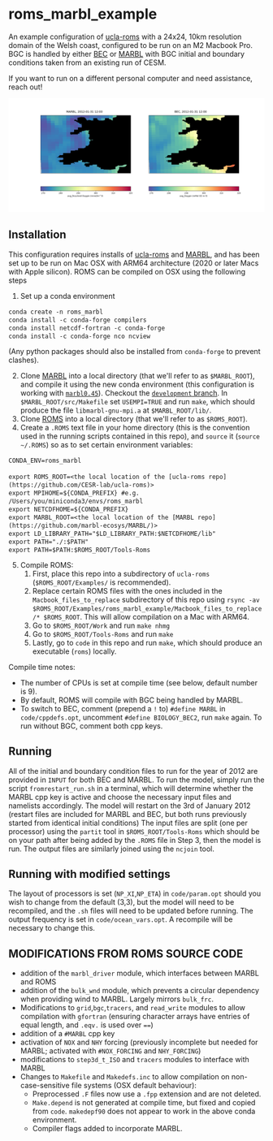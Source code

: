 # roms_marbl_example
An example configuration of [ucla-roms](https://github.com/CESR-lab/ucla-roms) with a 24x24, 10km resolution domain of the Welsh coast, configured to be run on an M2 Macbook Pro.
BGC is handled by either [BEC]( https://doi.org/10.1029/2004GB002220) or [MARBL](https://doi.org/10.1029/2021MS002647) with BGC initial and boundary conditions taken from an existing run of CESM.

If you want to run on a different personal computer and need assistance, reach out!

![Comparison animation showing surface oxygen in MARBL and BEC](wales.gif)

## Installation
This configuration requires installs of [ucla-roms](https://github.com/CESR-lab/ucla-roms) and [MARBL](https://github.com/marbl-ecosys/MARBL/), and has been set up to be run on Mac OSX with ARM64 architecture (2020 or later Macs with Apple silicon). 
ROMS can be compiled on OSX using the following steps

1. Set up a conda environment 

```
conda create -n roms_marbl
conda install -c conda-forge compilers
conda install netcdf-fortran -c conda-forge
conda install -c conda-forge nco ncview
```
(Any python packages should also be installed from `conda-forge` to prevent clashes).

2. Clone [MARBL](https://github.com/marbl-ecosys/MARBL/) into a local directory (that we'll refer to as `$MARBL_ROOT`), and compile it using the new conda environment (this configuration is working with [`marbl0.45`](https://github.com/marbl-ecosys/MARBL/releases/tag/marbl0.45.0)).
Checkout the [`development` branch](https://github.com/marbl-ecosys/MARBL/tree/development). In `$MARBL_ROOT/src/Makefile` set `USEMPI=TRUE` and run `make`, which should produce the file `libmarbl-gnu-mpi.a` at `$MARBL_ROOT/lib/`.
3. Clone [ROMS](https://github.com/CESR-lab/ucla-roms) into a local directory (that we'll refer to as `$ROMS_ROOT`).
4. Create a `.ROMS` text file in your home directory (this is the convention used in the running scripts contained in this repo), and `source` it (`source ~/.ROMS`) so as to set certain environment variables:

```
CONDA_ENV=roms_marbl

export ROMS_ROOT=<the local location of the [ucla-roms repo](https://github.com/CESR-lab/ucla-roms)>
export MPIHOME=${CONDA_PREFIX} #e.g. /Users/you/miniconda3/envs/roms_marbl
export NETCDFHOME=${CONDA_PREFIX}
export MARBL_ROOT=<the local location of the [MARBL repo](https://github.com/marbl-ecosys/MARBL/)>
export LD_LIBRARY_PATH="$LD_LIBRARY_PATH:$NETCDFHOME/lib"
export PATH="./:$PATH"
export PATH=$PATH:$ROMS_ROOT/Tools-Roms
```

5. Compile ROMS:
    1. First, place this repo into a subdirectory of `ucla-roms` (`$ROMS_ROOT/Examples/` is recommended). 
    2. Replace certain ROMS files with the ones included in the `Macbook_files_to_replace` subdirectory of this repo using `rsync -av $ROMS_ROOT/Examples/roms_marbl_example/Macbook_files_to_replace/* $ROMS_ROOT`. This will allow compilation on a Mac with ARM64.
    3. Go to `$ROMS_ROOT/Work` and run `make nhmg`
    4. Go to `$ROMS_ROOT/Tools-Roms` and run `make`
    5. Lastly, go to `code` in this repo and run `make`, which should produce an executable (`roms`) locally.

Compile time notes:
- The number of CPUs is set at compile time (see below, default number is 9).
- By default, ROMS will compile with BGC being handled by MARBL.
- To switch to BEC, comment (prepend a `!` to) `#define MARBL` in `code/cppdefs.opt`, uncomment `#define BIOLOGY_BEC2`, run `make` again.
   To run without BGC, comment both cpp keys.

## Running
All of the initial and boundary condition files to run for the year of 2012 are provided in `INPUT` for both BEC and MARBL. 
To run the model, simply run the script `fromrestart_run.sh` in a terminal, which will determine whether the MARBL cpp key is active and choose the necessary input files and namelists accordingly.
The model will restart on the 3rd of January 2012 (restart files are included for MARBL and BEC, but both runs previously started from identical initial conditions)
The input files are split (one per processor) using the `partit` tool in `$ROMS_ROOT/Tools-Roms` which should be on your path after being added by the `.ROMS` file in Step 3, then the model is run.
The output files are similarly joined using the `ncjoin` tool.

## Running with modified settings
The layout of processors is set (`NP_XI`,`NP_ETA`) in `code/param.opt` should you wish to change from the default (3,3), but the model will need to be recompiled, and the `.sh` files will need to be updated before running.
The output frequency is set in `code/ocean_vars.opt`. A recompile will be necessary to change this.

## MODIFICATIONS FROM ROMS SOURCE CODE
- addition of the `marbl_driver` module, which interfaces between MARBL and ROMS
- addition of the `bulk_wnd` module, which prevents a circular dependency when providing wind to MARBL. Largely mirrors `bulk_frc`.
- Modifications to `grid`,`bgc`,`tracers`, and `read_write` modules to allow compilation with `gfortran` (ensuring character arrays have entries of equal length, and `.eqv.` is used over `==`)
- addition of a `#MARBL` cpp key
- activation of `NOX` and `NHY` forcing (previously incomplete but needed for MARBL; activated with `#NOX_FORCING` and `NHY_FORCING`)
- modifications to `step3d_t_ISO` and `tracers` modules to interface with MARBL
- Changes to `Makefile` and `Makedefs.inc` to allow compilation on non-case-sensitive file systems (OSX default behaviour):
     - Preprocessed `.F` files now use a `.fpp` extension and are not deleted.
     - `Make.depend` is not generated at compile time, but fixed and copied from `code`. `makedepf90` does not appear to work in the above conda environment.
     - Compiler flags added to incorporate MARBL.
